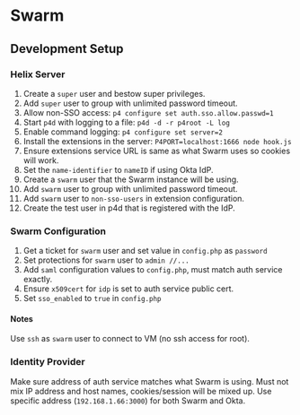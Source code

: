 # Swarm

## Development Setup

### Helix Server

1. Create a `super` user and bestow super privileges.
1. Add `super` user to group with unlimited password timeout.
1. Allow non-SSO access: `p4 configure set auth.sso.allow.passwd=1`
1. Start `p4d` with logging to a file: `p4d -d -r p4root -L log`
1. Enable command logging: `p4 configure set server=2`
1. Install the extensions in the server: `P4PORT=localhost:1666 node hook.js`
1. Ensure extensions service URL is same as what Swarm uses so cookies will work.
1. Set the `name-identifier` to `nameID` if using Okta IdP.
1. Create a `swarm` user that the Swarm instance will be using.
1. Add `swarm` user to group with unlimited password timeout.
1. Add `swarm` user to `non-sso-users` in extension configuration.
1. Create the test user in p4d that is registered with the IdP.

### Swarm Configuration

1. Get a ticket for `swarm` user and set value in `config.php` as `password`
1. Set protections for `swarm` user to `admin //...`
1. Add `saml` configuration values to `config.php`, must match auth service exactly.
1. Ensure `x509cert` for `idp` is set to auth service public cert.
1. Set `sso_enabled` to `true` in `config.php`

#### Notes

Use `ssh` as `swarm` user to connect to VM (no ssh access for root).

### Identity Provider

Make sure address of auth service matches what Swarm is using. Must not mix IP
address and host names, cookies/session will be mixed up. Use specific address
(`192.168.1.66:3000`) for both Swarm and Okta.
